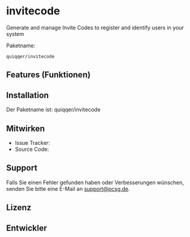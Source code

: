 invitecode
========

Generate and manage Invite Codes to register and identify users in your system

Paketname:

    quiqqer/invitecode


Features (Funktionen)
--------


Installation
------------

Der Paketname ist: quiqqer/invitecode


Mitwirken
----------

- Issue Tracker: 
- Source Code: 


Support
-------

Falls Sie einen Fehler gefunden haben oder Verbesserungen wünschen,
senden Sie bitte eine E-Mail an support@pcsg.de.


Lizenz
-------


Entwickler
--------
